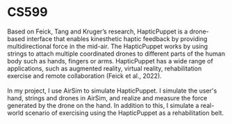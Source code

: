 # CS599
Based on Feick, Tang and Kruger’s research, HapticPuppet is a drone-based interface that enables
kinesthetic haptic feedback by providing multidirectional force in the mid-air. The HapticPuppet works by
using strings to attach multiple coordinated drones to different parts of the human body such as hands,
fingers or arms. HapticPuppet has a wide range of applications, such as augmented reality, virtual reality,
rehabilitation exercise and remote collaboration (Feick et al., 2022).<br> <br>
In my project, I use AirSim to simulate HapticPuppet. I simulate the user's hand, strings and drones in
AirSim, and realize and measure the force generated by the drone on the hand. In addition to this, I
simulate a real-world scenario of exercising using the HapticPuppet as a rehabilitation belt.
